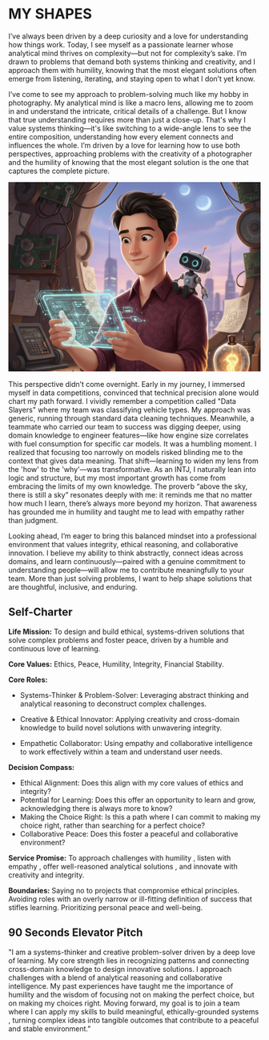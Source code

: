 # MY SHAPES

I’ve always been driven by a deep curiosity and a love for understanding how things work. Today, I see myself as a passionate learner whose analytical mind thrives on complexity—but not for complexity’s sake. I’m drawn to problems that demand both systems thinking and creativity, and I approach them with humility, knowing that the most elegant solutions often emerge from listening, iterating, and staying open to what I don’t yet know.

I’ve come to see my approach to problem-solving much like my hobby in photography. My analytical mind is like a macro lens, allowing me to zoom in and understand the intricate, critical details of a challenge. But I know that true understanding requires more than just a close-up. That's why I value systems thinking—it's like switching to a wide-angle lens to see the entire composition, understanding how every element connects and influences the whole. I’m driven by a love for learning how to use both perspectives, approaching problems with the creativity of a photographer and the humility of knowing that the most elegant solution is the one that captures the complete picture.

![dama shapes](https://raw.githubusercontent.com/RunningPie/II2100_All-About-Me/refs/heads/main/all-about-me/docs/img/dama_shape_1.png)

This perspective didn’t come overnight. Early in my journey, I immersed myself in data competitions, convinced that technical precision alone would chart my path forward. I vividly remember a competition called "Data Slayers" where my team was classifying vehicle types. My approach was generic, running through standard data cleaning techniques. Meanwhile, a teammate who carried our team to success was digging deeper, using domain knowledge to engineer features—like how engine size correlates with fuel consumption for specific car models. It was a humbling moment. I realized that focusing too narrowly on models risked blinding me to the context that gives data meaning. That shift—learning to widen my lens from the 'how' to the 'why'—was transformative. As an INTJ, I naturally lean into logic and structure, but my most important growth has come from embracing the limits of my own knowledge. The proverb “above the sky, there is still a sky” resonates deeply with me: it reminds me that no matter how much I learn, there’s always more beyond my horizon. That awareness has grounded me in humility and taught me to lead with empathy rather than judgment.

Looking ahead, I’m eager to bring this balanced mindset into a professional environment that values integrity, ethical reasoning, and collaborative innovation. I believe my ability to think abstractly, connect ideas across domains, and learn continuously—paired with a genuine commitment to understanding people—will allow me to contribute meaningfully to your team. More than just solving problems, I want to help shape solutions that are thoughtful, inclusive, and enduring.

## Self-Charter
**Life Mission:** To design and build ethical, systems-driven solutions that solve complex problems and foster peace, driven by a humble and continuous love of learning.

**Core Values:** Ethics, Peace, Humility, Integrity, Financial Stability.

**Core Roles:**

- Systems-Thinker & Problem-Solver: Leveraging abstract thinking and analytical reasoning to deconstruct complex challenges.


- Creative & Ethical Innovator: Applying creativity and cross-domain knowledge to build novel solutions with unwavering integrity.

- Empathetic Collaborator: Using empathy and collaborative intelligence to work effectively within a team and understand user needs.

**Decision Compass:**

- Ethical Alignment: Does this align with my core values of ethics and integrity?
- Potential for Learning: Does this offer an opportunity to learn and grow, acknowledging there is always more to know?
- Making the Choice Right: Is this a path where I can commit to making my choice right, rather than searching for a perfect choice?
- Collaborative Peace: Does this foster a peaceful and collaborative environment?

**Service Promise:** To approach challenges with humility , listen with empathy , offer well-reasoned analytical solutions , and innovate with creativity and integrity.

**Boundaries:** Saying no to projects that compromise ethical principles. Avoiding roles with an overly narrow or ill-fitting definition of success that stifles learning. Prioritizing personal peace and well-being.

## 90 Seconds Elevator Pitch
"I am a systems-thinker and creative problem-solver driven by a deep love of learning. My core strength lies in recognizing patterns and connecting cross-domain knowledge to design innovative solutions. I approach challenges with a blend of analytical reasoning and collaborative intelligence. My past experiences have taught me the importance of humility and the wisdom of focusing not on making the perfect choice, but on making my choices right. Moving forward, my goal is to join a team where I can apply my skills to build meaningful, ethically-grounded systems , turning complex ideas into tangible outcomes that contribute to a peaceful and stable environment."